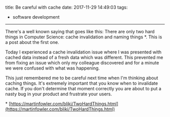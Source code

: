 title: Be careful with cache
date: 2017-11-29 14:49:03
tags: 
- software development
---
There's a well known saying that goes like this: There are only two hard things in Computer Science: cache invalidation and naming things *. This is a post about the first one.

Today I experienced a cache invalidation issue where I was presented with cached data instead of a fresh data which was different. This prevented me from fixing an issue which only my colleague discovered and for a minute we were confused with what was happening.

This just remembered me to be careful next time when I'm thinking about caching things. It's extremely important that you know when to invalidate cache. If you don't determine that moment correctly you are about to put a nasty bug in your product and frustrate your users.

\* [https://martinfowler.com/bliki/TwoHardThings.html](https://martinfowler.com/bliki/TwoHardThings.html)
